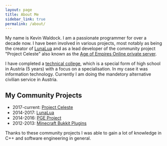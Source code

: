 ```yaml
---
layout: page
title: About Me
sidebar_link: true
permalink: /about/
---
```


My name is Kevin Waldock. I am a passionate programmer for over a decade now. I have been involved in various
projects, most notably as being the creator of [LunaLua](https://wohlsoft.ru/LunaLua/) and as a lead developer
of the community project "Project Celeste" also known as the [Age of Empires Online private server](https://projectceleste.com/).

I have completed a [technical college](https://en.wikipedia.org/wiki/H%C3%B6here_Technische_Lehranstalt), which is a special form of 
high school in Austria (5 years) with a focus on a specialisation. In my case it was information technology. 
Currently I am doing the mandetory alternative civilian service in Austria.

## My Community Projects

* 2017-current: [Project Celeste](http://projectceleste.com)
* 2014-2017: [LunaLua](http://wohlsoft.ru/LunaLua/)
* 2014-2016: [PGE Project](http://wohlsoft.ru/PGE/)
* 2012-2013: [Minecraft Bukkit Plugins](https://dev.bukkit.org/members/KevinW1998/projects)

Thanks to these community projects I was able to gain a lot of knowledge in C++ and software engineering in general. 
